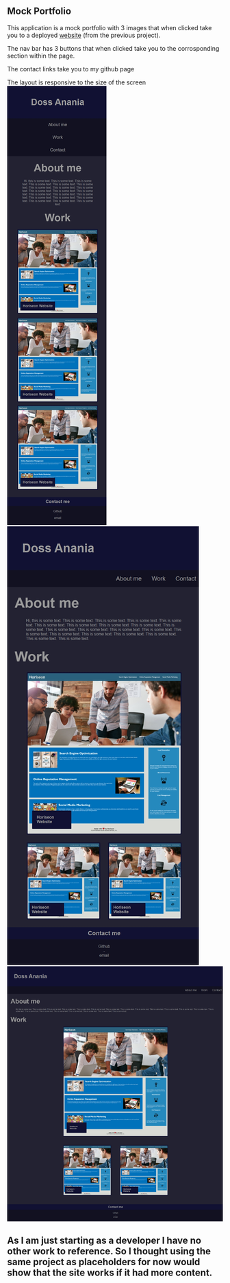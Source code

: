 ## Mock Portfolio


This application is a mock portfolio with 3 images that when clicked
take you to a deployed [website](https://gitme-waffles.github.io/02-Hw_mockPortfolio) (from the previous project).

The nav bar has 3 buttons that when clicked take you to the corrosponding section within the page.

The contact links take you to my github page

The layout is responsive to the size of the screen 
![Phone screen](./Assets/Images/Phone_size.jpg)
![Tablet screen](./Assets/Images/Tablet_size.jpg)
![Desktop screen](./Assets/Images/Desktop_size.jpg)

## As I am just starting as a developer I have no other work to reference. So I thought using the same project as placeholders for now would show that the site works if it had more content.
